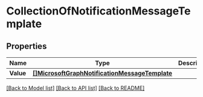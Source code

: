 # CollectionOfNotificationMessageTemplate

## Properties

Name | Type | Description | Notes
------------ | ------------- | ------------- | -------------
**Value** | [**[]MicrosoftGraphNotificationMessageTemplate**](microsoft.graph.notificationMessageTemplate.md) |  | [optional] 

[[Back to Model list]](../README.md#documentation-for-models) [[Back to API list]](../README.md#documentation-for-api-endpoints) [[Back to README]](../README.md)



